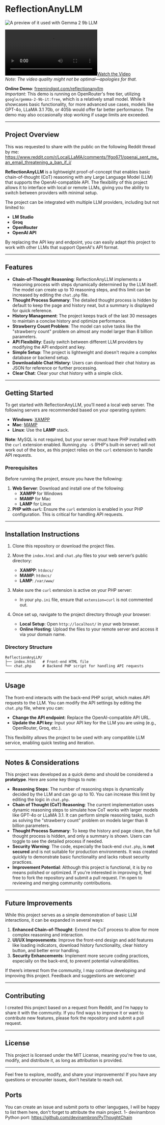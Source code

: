 # ReflectionAnyLLM
![A preview of it used with Gemma 2 9b LLM](https://raw.githubusercontent.com/antibitcoin/ReflectionAnyLLM/4f4dde0daf04a279ce995918cc9023b66cb7c14b/Screenshot%202024-09-15%20204649.png)

[![Watch the Video](ReflectionAnyLLM.mp4)](ReflectionAnyLLM.mp4)  
*Note: The video quality might not be optimal—apologies for that.*

**Online Demo**: [freemindgpt.com/reflectionanyllm](https://freemindgpt.com/reflectionanyllm/)  
*Important*: This demo is running on OpenRouter's free tier, utilizing `google/gemma-2-9b-it:free`, which is a relatively small model. While it showcases basic functionality, for more advanced use cases, models like GPT-4o, LLaMA 3.1 70b, or 405b would offer far better performance. The demo may also occasionally stop working if usage limits are exceeded.

---

## Project Overview

This was requested to share with the public on the following Reddit thread by me: https://www.reddit.com/r/LocalLLaMA/comments/1fgo671/openai_sent_me_an_email_threatening_a_ban_if_i/

**ReflectionAnyLLM** is a lightweight proof-of-concept that enables basic chain-of-thought (CoT) reasoning with any Large Language Model (LLM) that supports the OpenAI-compatible API. The flexibility of this project allows it to interface with local or remote LLMs, giving you the ability to switch between providers with minimal setup.

The project can be integrated with multiple LLM providers, including but not limited to:

- **LM Studio**
- **Groq**
- **OpenRouter**
- **OpenAI API**

By replacing the API key and endpoint, you can easily adapt this project to work with other LLMs that support OpenAI's API format.

---

## Features

- **Chain-of-Thought Reasoning**: ReflectionAnyLLM implements a reasoning process with steps dynamically determined by the LLM itself. The model can create up to 10 reasoning steps, and this limit can be increased by editing the `chat.php` file.
- **Thought Process Summary**: The detailed thought process is hidden by default to keep the page and history neat, but a summary is displayed for quick reference.
- **History Management**: The project keeps track of the last 30 messages to maintain a concise history and optimize performance.
- **Strawberry Count Problem**: The model can solve tasks like the "strawberry count" problem on almost any model larger than 8 billion parameters.
- **API Flexibility**: Easily switch between different LLM providers by modifying the API endpoint and key.
- **Simple Setup**: The project is lightweight and doesn't require a complex database or backend setup.
- **Downloadable Chat History**: Users can download their chat history as JSON for reference or further processing.
- **Clear Chat**: Clear your chat history with a simple click.

---

## Getting Started

To get started with ReflectionAnyLLM, you’ll need a local web server. The following servers are recommended based on your operating system:

- **Windows**: [XAMPP](https://www.apachefriends.org/index.html)
- **Mac**: [MAMP](https://www.mamp.info/en/)
- **Linux**: Use the **LAMP** stack.

**Note**: MySQL is not required, but your server must have PHP installed with the `curl` extension enabled. Running `php -S` (PHP's built-in server) will not work out of the box, as this project relies on the `curl` extension to handle API requests.

### Prerequisites

Before running the project, ensure you have the following:

1. **Web Server**: Download and install one of the following:
   - **XAMPP** for Windows
   - **MAMP** for Mac
   - **LAMP** for Linux
2. **PHP with `curl`**: Ensure the `curl` extension is enabled in your PHP configuration. This is critical for handling API requests.

---

## Installation Instructions

1. Clone this repository or download the project files.
2. Move the `index.html` and `chat.php` files to your web server’s public directory:
   - **XAMPP**: `htdocs/`
   - **MAMP**: `htdocs/`
   - **LAMP**: `/var/www/`
3. Make sure the `curl` extension is active on your PHP server:
   - In your `php.ini` file, ensure that `extension=curl` is not commented out.
4. Once set up, navigate to the project directory through your browser:

   - **Local Setup**: Open `http://localhost/` in your web browser.
   - **Online Hosting**: Upload the files to your remote server and access it via your domain name.

### Directory Structure

```plaintext
ReflectionAnyLLM/
├── index.html   # Front-end HTML file
└── chat.php     # Backend PHP script for handling API requests
```

---

## Usage

The front-end interacts with the back-end PHP script, which makes API requests to the LLM. You can modify the API settings by editing the `chat.php` file, where you can:

- **Change the API endpoint**: Replace the OpenAI-compatible API URL.
- **Update the API key**: Input your API key for the LLM you are using (e.g., OpenRouter, Groq, etc.).

This flexibility allows the project to be used with any compatible LLM service, enabling quick testing and iteration.

---

## Notes & Considerations

This project was developed as a quick demo and should be considered a **prototype**. Here are some key things to note:

- **Reasoning Steps**: The number of reasoning steps is dynamically decided by the LLM and can go up to 10. You can increase this limit by editing the logic in `chat.php`.
- **Chain of Thought (CoT) Reasoning**: The current implementation uses dynamic reasoning steps to simulate how CoT works with larger models like GPT-4o or LLaMA 3.1. It can perform simple reasoning tasks, such as solving the "strawberry count" problem on models larger than 8 billion parameters.
- **Thought Process Summary**: To keep the history and page clean, the full thought process is hidden, and only a summary is shown. Users can toggle to see the detailed process if needed.
- **Security Warning**: The code, especially the back-end `chat.php`, is **not secured** and is not suitable for production environments. It was created quickly to demonstrate basic functionality and lacks robust security practices.
- **Improvement Potential**: Although this project is functional, it is by no means polished or optimized. If you're interested in improving it, feel free to fork the repository and submit a pull request. I'm open to reviewing and merging community contributions.

---

## Future Improvements

While this project serves as a simple demonstration of basic LLM interactions, it can be expanded in several ways:

1. **Enhanced Chain-of-Thought**: Extend the CoT process to allow for more complex reasoning and interaction.
2. **UI/UX Improvements**: Improve the front-end design and add features like loading indicators, download history functionality, clear history button, and better error handling.
3. **Security Enhancements**: Implement more secure coding practices, especially on the back-end, to prevent potential vulnerabilities.

If there’s interest from the community, I may continue developing and improving this project. Feedback and suggestions are welcome!

---

## Contributing

I created this project based on a request from Reddit, and I’m happy to share it with the community. If you find ways to improve it or want to contribute new features, please fork the repository and submit a pull request.

---

## License

This project is licensed under the MIT License, meaning you're free to use, modify, and distribute it, as long as attribution is provided.

---

Feel free to explore, modify, and share your improvements! If you have any questions or encounter issues, don’t hesitate to reach out.

## Ports
You can create an issue and submit ports to other langugaes, I will be happy to list them here, don't forget to attribute the main project.
1- devinambron Python port: https://github.com/devinambron/PyThoughtChain

